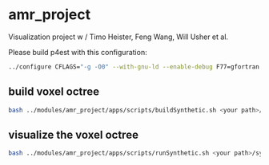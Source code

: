 # amr_project
Visualization project w / Timo Heister, Feng Wang, Will Usher et al.


Please build p4est with this configuration:
```bash
../configure CFLAGS="-g -O0" --with-gnu-ld --enable-debug F77=gfortran FC=gfortran --enable-mpi --enable-static=no --disable-memalign CPPFLAGS="-DSC_NOCOUNT_MALLOC -DSC_NOCOUNT_REFCOUNT -DSC_NOCOUNT_LOGINDENT"
```

## build voxel octree
```bash
bash ../modules/amr_project/apps/scripts/buildSynthetic.sh <your path>/sythetic
```

## visualize the voxel octree
```bash
bash ../modules/amr_project/apps/scripts/runSynthetic.sh <your path>/sythetic
```
